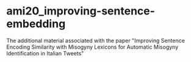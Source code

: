 # ami20_improving-sentence-embedding
The additional material associated with the paper "Improving Sentence Encoding Similarity with Misogyny Lexicons for Automatic Misogyny Identification in Italian Tweets"
